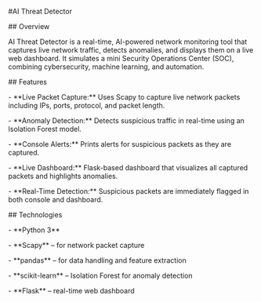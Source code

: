 #AI Threat Detector



\## Overview

AI Threat Detector is a real-time, AI-powered network monitoring tool that captures live network traffic, detects anomalies, and displays them on a live web dashboard. It simulates a mini Security Operations Center (SOC), combining cybersecurity, machine learning, and automation.



\## Features

\- \*\*Live Packet Capture:\*\* Uses Scapy to capture live network packets including IPs, ports, protocol, and packet length.

\- \*\*Anomaly Detection:\*\* Detects suspicious traffic in real-time using an Isolation Forest model.

\- \*\*Console Alerts:\*\* Prints alerts for suspicious packets as they are captured.

\- \*\*Live Dashboard:\*\* Flask-based dashboard that visualizes all captured packets and highlights anomalies.

\- \*\*Real-Time Detection:\*\* Suspicious packets are immediately flagged in both console and dashboard.



\## Technologies

\- \*\*Python 3\*\*

\- \*\*Scapy\*\* – for network packet capture

\- \*\*pandas\*\* – for data handling and feature extraction

\- \*\*scikit-learn\*\* – Isolation Forest for anomaly detection

\- \*\*Flask\*\* – real-time web dashboard






